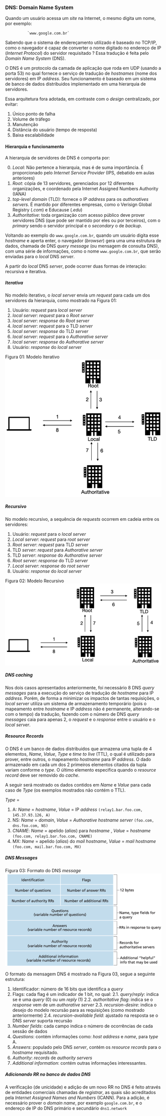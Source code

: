 ### DNS: Domain Name System

Quando um usuário acessa um *site* na Internet, o mesmo digita um nome, por exemplo:

              `www.google.com.br`
              
              
Sabendo que o sistema de endereçamento utilizado é baseado no TCP/IP, como o navegador é capaz de converter o nome digitado no endereço de IP (*Internet Protocol*) do servidor requisitado ?
Essa tradução é feita pelo *Domain Name System* (DNS).

O DNS é um protocolo da camada de aplicação que roda em UDP (usando a porta 53) no qual fornece o serviço de tradução de *hostnames* (nome dos servidores) em IP *address*. Seu funcionamento é baseado em um sistema de banco de dados distribuidos implementado em uma hierarquia de servidores. 


Essa arquitetura fora adotada, em contraste com o *design* centralizado, por evitar:

1. Único ponto de falha
2. Volume de tráfego
3. Manutenção
4. Distância do usuário (tempo de resposta)
5. Baixa escalabilidade


#### Hierarquia e funcionamento


A hierarquia de servidores de DNS é comporta por:

0. *Local*: Não pertence a hierarquia, mas é de suma importância. É proporcionado pelo *Internet Service Provider* (IPS, debatido em aulas anteriores) 
1. *Root*: cópia de 13 servidores, gerenciados por 12 diferentes organizações, e coordenado pela Internet Assigned Numbers Authority (IANA)
2. *top-level domain* (TLD): fornece o IP *address* para os *authoratives servers*. É mantido por diferentes empresas, como o Verisign Global Registry (*.com*) e Educause (*.edu*)
3. *Authoritative*: toda organização com acesso público deve prover servidores DNS (que pode ser mantido por eles ou por terceiros), com o *primary* sendo o servidor principal e o *secondary* o de *backup*.

Voltando ao exemplo do `www.google.com.br`, quando um usuário digita esse *hostname* e aperta enter, o navegador (*browser*) gera uma uma estrutura de dados, chamada de DNS *query* *message* (ou mensagem de consulta DNS), com uma série de informações, como o nome `www.google.com.br`, que serão enviadas para o *local* DNS *server*.


A partir do *local* DNS *server*, pode ocorrer duas formas de interação: recursiva e iterativa.

##### Iterativa

No modelo iterativo, o *local server* envia um *request* para cada um dos servidores da hierarquia, como mostrado na Figura 01:

1. Usuário: *request* para *local server*
2. *local server*: *request* para o *Root server*
3. *local server*: *response* do *Root server*
4. *local server*: *request* para o TLD *server*
5. *local server*: *response* do TLD *server*
6. *local server*: *request* para o *Authorative server*
7. *local server*: *response* do *Authorative server*
8. Usuário: *response* do *local server*

Figura 01: Modelo Iterativo \
![image](imagens/modelo%20iterativo.png)


##### Recursivo

No modelo recursivo, a sequência de *requests* ocorrem em cadeia entre os servidores:


1. Usuário: *request* para o *local server*
2. *Local server*: *request* para *root server*
3. *Root server*: *request* para TLD *server*
4. TLD *server*: *request* para *Authorative server*
5. TLD *server*: *response* do *Authorative server*
6. *Root server*: *response* do TLD *server*
7. *Local server*: *response* do *root server*
8. Usuário: *response* do *local server*


Figura 02: Modelo Recursivo \
![image](imagens/modelo%20recursivo.png)


##### DNS *caching*

Nos dois casos apresentados anteriormente, foi necessário 8 DNS *query messages* para a execução do serviço de tradução de *hostname* para IP *address*. Porém, de forma a minimizar os impactos de tantas requisições, o *local server* utiliza um sistema de armazenamento temporário (pois o mapeamento entre *hostname* e IP *address* não é permanente, alterando-se com o tempo) da tradução, fazendo com o número de DNS *query messages* caia para apenas 2, o *request* e o *response* entre o usuário e o *local server*.


##### *Resource Records*


O DNS é um banco de dados distribuidos que armazena uma tupla de 4 elementos, *Name*, *Value*, *Type* e *time to live* (TTL), o qual é utilizado para prover, entre outros, o mapeamento *hostname* para IP *address*. O dado armazenado em cada um dos 2 primeiros elementos citados da tupla variam conforme o *type*. O último elemento especifica quando o *resource record* deve ser removido do *cache*.

A seguir será mostrado os dados contidos em *Name* e *Value* para cada caso de *Type* (os exemplos mostrados não contém o TTL).

*Type* =

1. A: *Name* = *hostname*, *Value* = IP *address* `(relay1.bar.foo.com, 145.37.93.126, A)` 
2. NS: *Name* = *domain*, *Value* = *Authorative hostname server* `(foo.com, dns.foo.com, NS)` 
3. *CNAME*: *Name* = apelido (*alias*) para *hostname* , *Value* = *hostname* `(foo.com, relay1.bar.foo.com, CNAME)` 
4. MX: *Name* = apelido (*alias*) do *mail hostname*, *Value* = *mail hostname* `(foo.com, mail.bar.foo.com, MX)`


##### DNS *Messages*

Figura 03: Formato do DNS *message* \
![image](imagens/DNS%20message%20format.png)


O formato da mensagem DNS é mostrado na Figura 03, segue a seguinte estrutura:


1. Identificador: número de 16 bits que identifica a *query*
2. Flags: cada flag é um indicador de 1 bit, no qual: 
2.1. *query*/*reply*: indica se é uma *query* (0) ou um *reply* (1)
2.2. *authoritative flag*: indica se o *response* vem de um *authorative server*
2.3. *recursion-desire*: indica o desejo do modelo recursão para as requisições (como mostrado anteriormente)
2.4. *recursion-available field*: ajustado na resposta se o DNS *server* suporta recursão
3. *Number fields*: cada campo indica o número de ocorrências de cada sessão de dados
4. *Questions*: contém informações como: *host address* e *name*, para *type* A.
5. *Answers*: populado pelo DNS *server*, contém os *resource records* para o *hostname* requisitado.
6. *Authority*: *records* de *authority servers*
7. *Additional information*: contém outras informações interessantes.

##### Adicionando RR no banco de dados DNS

A verificação (de unicidade) e adição de um novo RR no DNS é feito através de entidades comerciais chamadas de *registrar*, as quais são acreditados pela *Internet Assigned Names and Numbers* (ICANN). Para a adição, é necessário prover o *domain name*, por exemplo `google.com.br`, e o endereço de IP do DNS primário e secundário `dns1.network`
